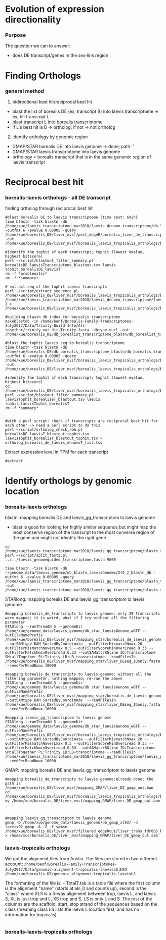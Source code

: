 # Evolution of expression directionality
### Purpose
The question we can to answer:
- does DE transcript/genes in the sex-link region 


# Finding Orthologs
### general method 
1. bidirectional best hit/reciprocal best hit
  - blast the list of borealis DE (ex, transcript B) into laevis transcriptome => ex, hit transcript L
  - blast transcript L into borealis transcriptome
  - if L's best hit is B => ortholog; if not => not ortholog
2. identify orthology by genomic region
  - GMAP/STAR borealis DE into laevis genome -> done; path ''
  - GMAP/STAR laevis transcriptome into laevis genome
  - orthology = borealis transcript that is in the same genomic region of laevis transcript

# Reciprocal best hit
### borealis-laevis orthologs - all DE transcript
finding ortholog through reciprocal best hit
```
#blast borealis DE to laevis transcriptome (time cost: 6min)
time blastn -task blastn -db /home/xue/laevis_transcriptome_mar2018/laevis_denovo_transcriptome/db_laevis_denovo_transcriptome -outfmt 6 -evalue 0.00005 -query /home/xue/borealis_DE/liver_mvsf/post_edgeR/borealis_liver_de_transcriptSeq.fa -out /home/xue/borealis_DE/liver_mvsf/borealis_laevis_tropicalis_orthologs/borealis_laevis_orthologs/borealisDE_laevisTranscriptome_blastout.tsv

#identify the tophit of each transcript; tophit (lowest evalue, highest bitscore)
perl ~/script/blastout_filter_summary.pl borealisDE_laevisTranscriptome_blastout.tsv laevis tophit_borealisDE_laevisT
rm -f *problematic*
rm -f *summary*

# extract seq of the tophit laevis transcripts 
perl ~/script/extract_sequence.pl /home/xue/borealis_DE/liver_mvsf/borealis_laevis_tropicalis_orthologs/borealis_laevis_orthologs/borealisDE_laevisT_blastout_tophit.tsv /home/xue/laevis_transcriptome_mar2018/laevis_denovo_transcriptome/laevis_denovo_transcriptome_trinityout.Trinity.fasta 2 > /home/xue/borealis_DE/liver_mvsf/borealis_laevis_tropicalis_orthologs/borealis_laevis_orthologs/bl_tophit_laevis_transcriptSeq.fa

#building blastn db index for borealis transcriptome
makeblastdb -in /home/benf/Borealis-Family-Transcriptomes-July2017/Data/Trinity-Build-Info/All-together/trinity_out_dir.Trinity.fasta -dbtype nucl -out /home/xue/borealis_DE/db_borealist_transcriptome_blastn/db_borealist_transcriptome_blastn

#blast the tophit laevis seq to borealis transcriptome
time blastn -task blastn -db /home/xue/borealis_DE/db_borealis_transcriptome_blastn/db_borealis_transcriptome_blastn -outfmt 6 -evalue 0.00005 -query /home/xue/borealis_DE/liver_mvsf/borealis_laevis_tropicalis_orthologs/borealis_laevis_orthologs/bl_tophit_laevis_transcriptSeq.fa -out /home/xue/borealis_DE/liver_mvsf/borealis_laevis_tropicalis_orthologs/borealis_laevis_orthologs/laevisTophit_borealiseT_blastout.tsv

#identify the tophit of each transcript; tophit (lowest evalue, highest bitscore)
cd /home/xue/borealis_DE/liver_mvsf/borealis_laevis_tropicalis_orthologs/borealis_laevis_orthologs/
perl ~/script/blastout_filter_summary.pl laevisTophit_borealiseT_blastout.tsv laevis tophit_laevisTophit_borealisT
rm -f *summary*


#with a perl script: check if transcripts are reciprocal best hit for each other -> need a perl script to do this
perl ~/script/ortholog_check_rbh.pl borealisDE_laevisT_blastout_tophit.tsv laevisTophit_borealisT_blastout_tophit.tsv > ortholog_borealis_de_laevis_denovoT_list.tsv
```
Extract expression level in TPM for each transcript
```
#extract 
```


# Identify orthologs by genomic location
### borealis-laevis orthologs
blastn: mapping borealis DE and laevis_gg_transcriptom to laevis genome 
 - blast is good for looking for highly similar sequence but might map the most conserve region of the transcript to the most converse region of the gene and might not identify the right gene
```
cd /home/xue/laevis_transcriptome_mar2018/laevis_gg_trancsriptome/blastn_transcriptome_genome/subset_seq
perl ~/script/split_fasta.pl ../../laevis_genomeguided_transcriptome.fasta 9000

time blastn -task blastn -db ~/genome_data/laevis_genome/db_blastn_laevisGenome/Xl9_2_blastn_db -outfmt 6 -evalue 0.00005 -query /home/xue/laevis_transcriptome_mar2018/laevis_gg_trancsriptome/blastn_transcriptome_genome/subset_seq/subset_25.fasta -out /home/xue/laevis_transcriptome_mar2018/laevis_gg_trancsriptome/blastn_transcriptome_genome/subset_blastout/subset_25_blastout.tsv
```
STARlong: mapping borealis DE and laevis_gg_transcriptom to laevis genome
```
#mapping borealis_de_transcripts to laevis genome: only 29 transcripts were mapped; it is weird, what if I try without all the filtering parameter 
STARlong --runThreadN 5 --genomeDir /home/xue/genome_data/laevis_genome/db_star_laevisGenome_wGTF --outFileNamePrefix /home/xue/borealis_DE/liver_mvsf/mapping_star/borealis_de_laevis_genome_mapping_star --outSAMtype BAM SortedByCoordinate --outFilterMismatchNmax 20 --outFilterMismatchNoverLmax 0.5 --outFilterScoreMinOverLread 0.33 --outFilterMatchNminOverLread 0.33 --outSAMattrRGline ID:Transcriptome SM:allTogether PL:Trinity LB:LB-transcriptome --readFilesIn /home/xue/borealis_DE/liver_mvsf/mapping_star/liver_DEseq_IDonly.fasta --seedPerReadNmax 10000

#mapping borealis_de_transcripts to laevis genome: without all the filtering parameter, nothing mapped; re-run the above
STARlong --runThreadN 5 --genomeDir /home/xue/genome_data/laevis_genome/db_star_laevisGenome_wGTF --outFileNamePrefix /home/xue/borealis_DE/liver_mvsf/mapping_star/borealis_de_laevis_genome_mapping_star --outSAMtype BAM SortedByCoordinate  --readFilesIn /home/xue/borealis_DE/liver_mvsf/mapping_star/liver_DEseq_IDonly.fasta --seedPerReadNmax 10000

#mapping laevis_gg_transcriptom to laevis genome
STARlong --runThreadN 5 --genomeDir /home/xue/genome_data/laevis_genome/db_star_laevisGenome_wGTF --outFileNamePrefix /home/xue/borealis_DE/liver_mvsf/borealis_laevis_tropicalis_orthologs/borealis_laevis_orthologs_byGenomicLocation/laevis_gg_TG_mapping_star --outSAMtype BAM SortedByCoordinate --outFilterMismatchNmax 20 --outFilterMismatchNoverLmax 0.5 --outFilterScoreMinOverLread 0.33 --outFilterMatchNminOverLread 0.33 --outSAMattrRGline ID:Transcriptome SM:allTogether PL:Trinity LB:LB-transcriptome --readFilesIn /home/xue/laevis_transcriptome_mar2018/laevis_gg_trancsriptome/laevis_genomeguided_transcriptome.fasta --seedPerReadNmax 10000
```
GMAP: mapping borealis DE and laevis_gg_transcriptom to laevis genome
```
#mapping borealis_de_transcripts to laevis genome:already done; the path is /home/xue/borealis_DE/liver_mvsf/mapping_GMAP/liver_DE_gmap_out.bam
cd /home/xue/borealis_DE/liver_mvsf/borealis_laevis_tropicalis_orthologs/borealis_laevis_orthologs_byGenomicLocation
mv /home/xue/borealis_DE/liver_mvsf/mapping_GMAP/liver_DE_gmap_out.bam . 


#mapping laevis_gg_transcriptom to laevis genome
gmap -D /home/xue/genome_data/laevis_genome/db_gmap_xl92/ -d laevis92_gmap -A -Z -f samse /home/xue/borealis_DE/liver_mvsf/filtered_edgeRout/liver_trans_fdr005_header.fa > /home/xue/borealis_DE/liver_mvsf/mapping_GMAP/liver_DE_gmap_out.sam
```

### laevis-tropicalis orthologs
We got the alignment files from Austin.
The files are stored in two different account:
 `/home/benf/Borealis-Family-Transcriptomes-July2017/Data/genomic-alignment-tropicalis-laevisLS`
 and 
 `/home/xue/borealis_DE/genomic-alignment-tropicalis-laevisLS`

The formatting of the file is:
    - TotalT.tab is a table file where the first column is the alignment "name" (starts at aln_0 and counts up), second is the "class" where XLS is a 3-way alignment between trop, laevis L, and laevis S, XL is just trop and L, XS trop and S, LS is only L and S. The rest of the columns are the scaffold, start, stop strand of the sequences based on the class (meaning class LS lists the laevis L location first, and has no information for tropicalis)
```
```


### borealis-laevis-tropicalis orthologs


